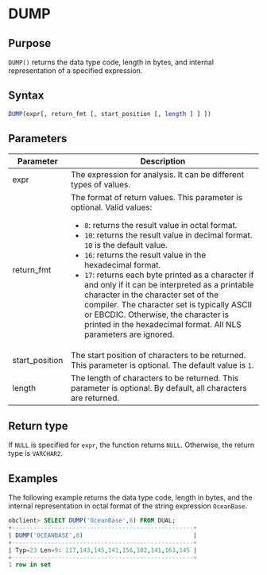 # DUMP

## Purpose

`DUMP()` returns the data type code, length in bytes, and internal representation of a specified expression.

## Syntax

```sql
DUMP(expr[, return_fmt [, start_position [, length ] ] ])
```

## Parameters

| Parameter | Description |
|----------------|-------------------------------------------------------------------------------------------------------------------------------------------------------------------------------------------------------------------------------------------------------------------------------------------------------------------------------------------------------------------------------|
| expr | The expression for analysis. It can be different types of values.  |
| return_fmt | The format of return values. This parameter is optional. Valid values: <ul><li> `8`: returns the result value in octal format.    </li><li> `10`: returns the result value in decimal format. `10` is the default value.    </li><li> `16`: returns the result value in the hexadecimal format.    </li><li> `17`: returns each byte printed as a character if and only if it can be interpreted as a printable character in the character set of the compiler. The character set is typically ASCII or EBCDIC. Otherwise, the character is printed in the hexadecimal format. All NLS parameters are ignored.  </li></ul> |
| start_position | The start position of characters to be returned. This parameter is optional. The default value is `1`.  |
| length | The length of characters to be returned. This parameter is optional. By default, all characters are returned.  |

## Return type

If `NULL` is specified for `expr`, the function returns `NULL`. Otherwise, the return type is `VARCHAR2`.

## Examples

The following example returns the data type code, length in bytes, and the internal representation in octal format of the string expression `OceanBase`.

```sql
obclient> SELECT DUMP('OceanBase',8) FROM DUAL;
+---------------------------------------------------+
| DUMP('OCEANBASE',8)                               |
+---------------------------------------------------+
| Typ=23 Len=9: 117,143,145,141,156,102,141,163,145 |
+---------------------------------------------------+
1 row in set
```
